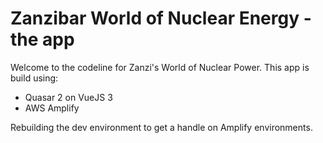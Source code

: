 # Zanzibar World of Nuclear Energy - the app

Welcome to the codeline for Zanzi's World of Nuclear Power. This app is build using:

- Quasar 2 on VueJS 3
- AWS Amplify

Rebuilding the dev environment to get a handle on Amplify environments.
